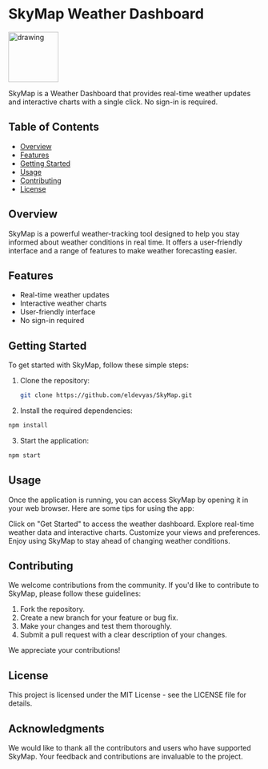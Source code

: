 # SkyMap Weather Dashboard

<img src="https://sky-map.vercel.app/svg/logo.svg" alt="drawing" width="100"/>

SkyMap is a Weather Dashboard that provides real-time weather updates and interactive charts with a single click. No sign-in is required.

## Table of Contents
- [Overview](#overview)
- [Features](#features)
- [Getting Started](#getting-started)
- [Usage](#usage)
- [Contributing](#contributing)
- [License](#license)

## Overview

SkyMap is a powerful weather-tracking tool designed to help you stay informed about weather conditions in real time. It offers a user-friendly interface and a range of features to make weather forecasting easier.

## Features

- Real-time weather updates
- Interactive weather charts
- User-friendly interface
- No sign-in required

## Getting Started

To get started with SkyMap, follow these simple steps:

1. Clone the repository:
   ```bash
   git clone https://github.com/eldevyas/SkyMap.git
   ```

2. Install the required dependencies:
  ```bash
  npm install
  ```

3. Start the application:
  ```bash
  npm start
  ```

## Usage
Once the application is running, you can access SkyMap by opening it in your web browser. Here are some tips for using the app:

Click on "Get Started" to access the weather dashboard.
Explore real-time weather data and interactive charts.
Customize your views and preferences.
Enjoy using SkyMap to stay ahead of changing weather conditions.

## Contributing
We welcome contributions from the community. If you'd like to contribute to SkyMap, please follow these guidelines:

1. Fork the repository.
2. Create a new branch for your feature or bug fix.
3. Make your changes and test them thoroughly.
4. Submit a pull request with a clear description of your changes.

We appreciate your contributions!

## License
This project is licensed under the MIT License - see the LICENSE file for details.

## Acknowledgments
We would like to thank all the contributors and users who have supported SkyMap. Your feedback and contributions are invaluable to the project.
